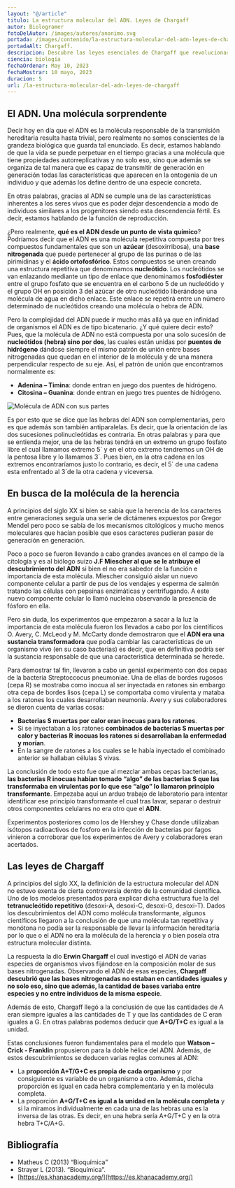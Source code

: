 ```yaml
---
layout: "@/article"
titulo: La estructura molecular del ADN. Leyes de Chargaff
autor: Biologramer
fotoDelAutor: /images/autores/anonimo.svg
portada: /images/contenido/la-estructura-molecular-del-adn-leyes-de-chargaff/portada.webp
portadaAlt: Chargaff.
descripcion: Descubre las leyes esenciales de Chargaff que revolucionaron nuestra comprensión del ADN.
ciencia: biología
fechaOrdenar: May 10, 2023
fechaMostrar: 10 mayo, 2023
duracion: 5 
url: /la-estructura-molecular-del-adn-leyes-de-chargaff
---
```


## El ADN. Una molécula sorprendente

Decir hoy en día que el ADN es la molécula responsable de la transmisión hereditaria resulta hasta trivial, pero realmente no somos conscientes de la grandeza biológica que guarda tal enunciado. Es decir, estamos hablando de que la vida se puede perpetuar en el tiempo gracias a una molécula que tiene propiedades autorreplicativas y no solo eso, sino que además se organiza de tal manera que es capaz de transmitir de generación en generación todas las características que aparecen en la ontogenia de un individuo y que además los define dentro de una especie concreta.

En otras palabras, gracias al ADN se cumple una de las características inherentes a los seres vivos que es poder dejar descendencia a modo de individuos similares a los progenitores siendo esta descendencia fértil. Es decir, estamos hablando de la función de reproducción.

¿Pero realmente, **qué es el ADN desde un punto de vista químico**? Podríamos decir que el ADN es una molécula repetitiva compuesta por tres compuestos fundamentales que son un **azúcar** (desoxirribosa), una **base nitrogenada** que puede pertenecer al grupo de las purinas o de las pirimidinas y el **ácido ortofosfórico**. Estos compuestos se unen creando una estructura repetitiva que denominamos **nucleótido**. Los nucleótidos se van enlazando mediante un tipo de enlace que denominamos **fosfodiéster** entre el grupo fosfato que se encuentra en el carbono 5 de un nucleótido y el grupo OH en posición 3 del azúcar de otro nucleótido liberándose una molécula de agua en dicho enlace. Este enlace se repetirá entre un número determinado de nucleótidos creando una molécula o hebra de ADN.

Pero la complejidad del ADN puede ir mucho más allá ya que en infinidad de organismos el ADN es de tipo bicatenario. ¿Y qué quiere decir esto? Pues, que la molécula de ADN no está compuesta por una solo sucesión de **nucleótidos (hebra) sino por dos**, las cuales están unidas por **puentes de hidrógeno** dándose siempre el mismo patrón de unión entre bases nitrogenadas que quedan en el interior de la molécula y de una manera perpendicular respecto de su eje. Así, el patrón de unión que encontramos normalmente es:

- **Adenina – Timina**: donde entran en juego dos puentes de hidrógeno.
- **Citosina – Guanina**: donde entran en juego tres puentes de hidrógeno.

![Molécula de ADN con sus partes](/images/contenido/la-estructura-molecular-del-adn-leyes-de-chargaff/adn.webp)

Es por esto que se dice que las hebras del ADN son complementarias, pero es que además son también antiparalelas. Es decir, que la orientación de las dos sucesiones polinucleótidas es contraria. En otras palabras y para que se entienda mejor, una de las hebras tendrá en un extremo un grupo fosfato libre el cual llamamos extremo 5´ y en el otro extremo tendremos un OH de la pentosa libre y lo llamamos 3´. Pues bien, en la otra cadena en los extremos encontraríamos justo lo contrario, es decir, el 5´ de una cadena esta enfrentado al 3´de la otra cadena y viceversa.

## En busca de la molécula de la herencia

A principios del siglo XX si bien se sabía que la herencia de los caracteres entre generaciones seguía una serie de dictámenes expuestos por Gregor Mendel pero poco se sabía de los mecanismos citológicos y mucho menos moleculares que hacían posible que esos caracteres pudieran pasar de generación en generación.

Poco a poco se fueron llevando a cabo grandes avances en el campo de la citología y es al biólogo suizo **J.F Miescher al que se le atribuye el descubrimiento del ADN** si bien el no era sabedor de la función e importancia de esta molécula. Miescher consiguió aislar un nuevo componente celular a partir de pus de los vendajes y esperma de salmón tratando las células con pepsinas enzimáticas y centrifugando. A este nuevo componente celular lo llamó nucleína observando la presencia de fósforo en ella.

Pero sin duda, los experimentos que empezaron a sacar a la luz la importancia de esta molécula fueron los llevados a cabo por los científicos O. Avery, C. McLeod y M. McCarty donde demostraron que el **ADN era una sustancia transformadora** que podía cambiar las características de un organismo vivo (en su caso bacterias) es decir, que en definitiva podría ser la sustancia responsable de que una característica determinada se herede.

Para demostrar tal fin, llevaron a cabo un genial experimento con dos cepas de la bacteria Streptoccocus pneumoniae. Una de ellas de bordes rugosos (cepa R) se mostraba como inocua al ser inyectada en ratones sin embargo otra cepa de bordes lisos (cepa L) se comportaba como virulenta y mataba a los ratones los cuales desarrollaban neumonía. Avery y sus colaboradores se dieron cuenta de varias cosas:

- **Bacterias S muertas por calor eran inocuas para los ratones**.
- Si se inyectaban a los ratones **combinados de bacterias S muertas por calor y bacterias R inocuas los ratones sí desarrollaban la enfermedad y morían**.
- En la sangre de ratones a los cuales se le había inyectado el combinado anterior se hallaban células S vivas.

La conclusión de todo esto fue que al mezclar ambas cepas bacterianas, **las bacterias R inocuas habían tomado “algo” de las bacterias S que las transformaba en virulentas por lo que ese “algo” lo llamaron principio transformante**. Empezaba aquí un arduo trabajo de laboratorio para intentar identificar ese principio transformante el cual tras lavar, separar o destruir otros componentes celulares no era otro que el **ADN**.

Experimentos posteriores como los de Hershey y Chase donde utilizaban isótopos radioactivos de fosforo en la infección de bacterias por fagos vinieron a corroborar que los experimentos de Avery y colaboradores eran acertados.

## Las leyes de Chargaff

A principios del siglo XX, la definición de la estructura molecular del ADN no estuvo exenta de cierta controversia dentro de la comunidad científica. Uno de los modelos presentados para explicar dicha estructura fue la del **tetranucleótido repetitivo** (desoxi-A, desoxi-C, desoxi-G, desoxi-T). Dados los descubrimientos del ADN como molécula transformante, algunos científicos llegaron a la conclusión de que una molécula tan repetitiva y monótona no podía ser la responsable de llevar la información hereditaria por lo que o el ADN no era la molécula de la herencia y o bien poseía otra estructura molecular distinta.

La respuesta la dio **Erwin Chargaff** el cual investigó el ADN de varias especies de organismos vivos fijándose en la composición molar de sus bases nitrogenadas. Observando el ADN de esas especies, **Chargaff descubrió que las bases nitrogenadas no estaban en cantidades iguales y no solo eso, sino que además, la cantidad de bases variaba entre especies y no entre individuos de la misma especie**.

Además de esto, Chargaff llegó a la conclusión de que las cantidades de A eran siempre iguales a las cantidades de T y que las cantidades de C eran iguales a G. En otras palabras podemos deducir que **A+G/T+C** es igual a la unidad.

Estas conclusiones fueron fundamentales para el modelo que **Watson – Crick - Franklin** propusieron para la doble hélice del ADN. Además, de estos descubrimientos se deducen varias reglas comunes al ADN:

- La **proporción A+T/G+C es propia de cada organismo** y por consiguiente es variable de un organismo a otro. Además, dicha proporción es igual en cada hebra complementaria y en la molécula completa.
- La proporción **A+G/T+C es igual a la unidad en la molécula completa** y si la miramos individualmente en cada una de las hebras una es la inversa de las otras. Es decir, en una hebra sería A+G/T+C y en la otra hebra T+C/A+G.

## Bibliografía

- Matheus C (2013) “Bioquímica”
- Strayer L (2013). “Bioquímica”.
- [https://es.khanacademy.org/](https://es.khanacademy.org/)